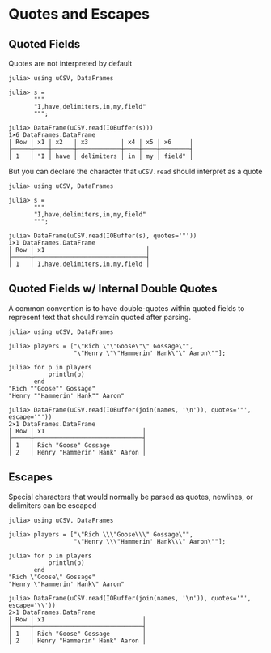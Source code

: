 # Quotes and Escapes

## Quoted Fields

Quotes are not interpreted by default
```jldoctest
julia> using uCSV, DataFrames

julia> s =
       """
       "I,have,delimiters,in,my,field"
       """;

julia> DataFrame(uCSV.read(IOBuffer(s)))
1×6 DataFrames.DataFrame
│ Row │ x1 │ x2   │ x3         │ x4 │ x5 │ x6     │
├─────┼────┼──────┼────────────┼────┼────┼────────┤
│ 1   │ "I │ have │ delimiters │ in │ my │ field" │

```

But you can declare the character that `uCSV.read` should interpret as a quote
```jldoctest
julia> using uCSV, DataFrames

julia> s =
       """
       "I,have,delimiters,in,my,field"
       """;

julia> DataFrame(uCSV.read(IOBuffer(s), quotes='"'))
1×1 DataFrames.DataFrame
│ Row │ x1                            │
├─────┼───────────────────────────────┤
│ 1   │ I,have,delimiters,in,my,field │

```

## Quoted Fields w/ Internal Double Quotes

A common convention is to have double-quotes within quoted fields to represent text that should remain quoted after parsing.
```jldoctest
julia> using uCSV, DataFrames

julia> players = ["\"Rich \"\"Goose\"\" Gossage\"",
                  "\"Henry \"\"Hammerin' Hank\"\" Aaron\""];

julia> for p in players
           println(p)
       end
"Rich ""Goose"" Gossage"
"Henry ""Hammerin' Hank"" Aaron"

julia> DataFrame(uCSV.read(IOBuffer(join(names, '\n')), quotes='"', escape='"'))
2×1 DataFrames.DataFrame
│ Row │ x1                           │
├─────┼──────────────────────────────┤
│ 1   │ Rich "Goose" Gossage         │
│ 2   │ Henry "Hammerin' Hank" Aaron │

```

## Escapes

Special characters that would normally be parsed as quotes, newlines, or delimiters can be escaped
```jldoctest
julia> using uCSV, DataFrames

julia> players = ["\"Rich \\\"Goose\\\" Gossage\"",
                  "\"Henry \\\"Hammerin' Hank\\\" Aaron\""];

julia> for p in players
           println(p)
       end
"Rich \"Goose\" Gossage"
"Henry \"Hammerin' Hank\" Aaron"

julia> DataFrame(uCSV.read(IOBuffer(join(names, '\n')), quotes='"', escape='\\'))
2×1 DataFrames.DataFrame
│ Row │ x1                           │
├─────┼──────────────────────────────┤
│ 1   │ Rich "Goose" Gossage         │
│ 2   │ Henry "Hammerin' Hank" Aaron │

```
